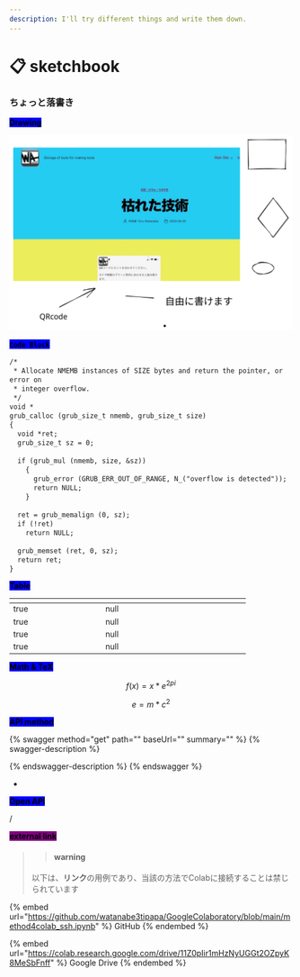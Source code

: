 ```yaml
---
description: I'll try different things and write them down.
---
```


# 📋 sketchbook

### ちょっと落書き



<mark style="background-color:blue;">**Drawing**</mark>

<img src=".gitbook/assets/file.drawing.svg" alt="GitBook " class="gitbook-drawing">



<mark style="background-color:blue;">**`Code Block`**</mark>

```
/*
 * Allocate NMEMB instances of SIZE bytes and return the pointer, or error on
 * integer overflow.
 */
void *
grub_calloc (grub_size_t nmemb, grub_size_t size)
{
  void *ret;
  grub_size_t sz = 0;

  if (grub_mul (nmemb, size, &sz))
    {
      grub_error (GRUB_ERR_OUT_OF_RANGE, N_("overflow is detected"));
      return NULL;
    }

  ret = grub_memalign (0, sz);
  if (!ret)
    return NULL;

  grub_memset (ret, 0, sz);
  return ret;
}
```



<mark style="background-color:blue;">**Table**</mark>

<table><thead><tr><th width="150" data-type="checkbox"></th><th data-type="number"></th><th width="150" data-type="select"></th><th></th><th></th><th></th><th></th></tr></thead><tbody><tr><td>true</td><td>null</td><td></td><td></td><td></td><td></td><td></td></tr><tr><td>true</td><td>null</td><td></td><td></td><td></td><td></td><td></td></tr><tr><td>true</td><td>null</td><td></td><td></td><td></td><td></td><td></td></tr><tr><td>true</td><td>null</td><td></td><td></td><td></td><td></td><td></td></tr></tbody></table>



<mark style="background-color:blue;">**Math & TeX**</mark>

$$
f(x) = x * e^{2 pi }
$$

$$
e = m* c^2
$$

<mark style="background-color:blue;">**API method**</mark>

{% swagger method="get" path="" baseUrl="" summary="" %}
{% swagger-description %}

{% endswagger-description %}
{% endswagger %}

*

<mark style="background-color:blue;">**Open API**</mark>

/



<mark style="background-color:purple;">**external link**</mark>

> > #### warning
>
> 以下は、**リンク**の用例であり、当該の方法でColabに接続することは禁じられています

{% embed url="https://github.com/watanabe3tipapa/GoogleColaboratory/blob/main/method4colab_ssh.ipynb" %}
GitHub
{% endembed %}

{% embed url="https://colab.research.google.com/drive/11Z0pIir1mHzNyUGGt2OZpyK8MeSbFnff" %}
Google Drive
{% endembed %}



